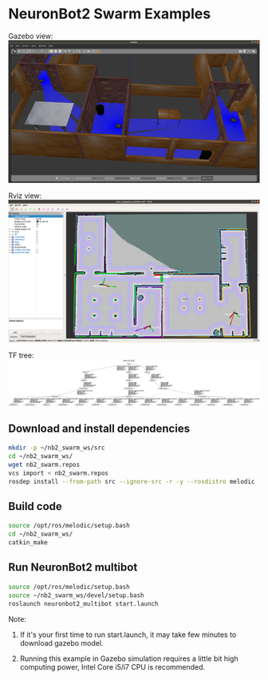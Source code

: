 # NeuronBot2 Swarm Examples

Gazebo view:
![](readme_resource/swarm_gazebo.png)

Rviz view:
![](readme_resource/swarm_rviz.png)

TF tree:
![](readme_resource/tf_tree.png)

## Download and install dependencies
```bash
mkdir -p ~/nb2_swarm_ws/src
cd ~/nb2_swarm_ws/
wget nb2_swarm.repos
vcs import < nb2_swarm.repos
rosdep install --from-path src --ignore-src -r -y --rosdistro melodic
```

## Build code
```bash
source /opt/ros/melodic/setup.bash
cd ~/nb2_swarm_ws/
catkin_make
```

## Run NeuronBot2 multibot
```bash
source /opt/ros/melodic/setup.bash
source ~/nb2_swarm_ws/devel/setup.bash
roslaunch neuronbot2_multibot start.launch
```

Note:
1. If it's your first time to run start.launch, it may take few minutes to download gazebo model.

2. Running this example in Gazebo simulation requires a little bit high computing power, Intel Core i5/i7 CPU is recommended.
